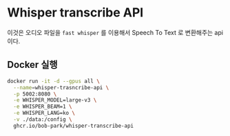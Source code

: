 # Whisper transcribe API
이것은 오디오 파일을 `fast whisper` 를 이용해서 Speech To Text 로 변환해주는 api 이다.

## Docker 실행
```bash
docker run -it -d --gpus all \
  --name=whisper-trasncribe-api \
  -p 5002:8080 \
  -e WHISPER_MODEL=large-v3 \
  -e WHISPER_BEAM=1 \
  -e WHISPER_LANG=ko \
  -v ./data:/config \
  ghcr.io/bob-park/whisper-transcribe-api
```